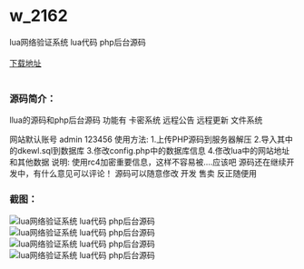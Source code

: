 # w_2162
lua网络验证系统 lua代码 php后台源码
<br/></br>
[下载地址](https://www.uuid2.com/2162.html "下载地址")
<br/></br>
<h3>源码简介：</h3>
<p>llua的源码和php后台源码
功能有 卡密系统 远程公告 远程更新 文件系统<p>
<p>网站默认账号 admin 123456
使用方法:
1.上传PHP源码到服务器解压
2.导入其中的dkewl.sql到数据库
3.俢改config.php中的数据库信息
4.俢改lua中的网站地址和其他数据
说明: 使用rc4加密重要信息，这样不容易被....应该吧
源码还在继续开发中，有什么意见可以评论！
源码可以随意俢改 开发 售卖 反正随便用<p>
<h3>截图：</h3>
<img src="https://www.uuid2.com/wp-content/uploads/img/202206/6a9bd40713.png" alt="lua网络验证系统 lua代码 php后台源码"><img src="https://www.uuid2.com/wp-content/uploads/img/202206/6a9bd40123.png" alt="lua网络验证系统 lua代码 php后台源码"><img src="https://www.uuid2.com/wp-content/uploads/img/202206/ebc4879670.png" alt="lua网络验证系统 lua代码 php后台源码"><img src="https://www.uuid2.com/wp-content/uploads/img/202206/ebc4879614.png" alt="lua网络验证系统 lua代码 php后台源码">
